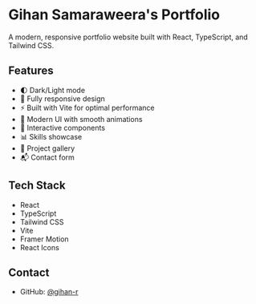 # Gihan Samaraweera's Portfolio

A modern, responsive portfolio website built with React, TypeScript, and Tailwind CSS.

## Features

- 🌓 Dark/Light mode
- 📱 Fully responsive design
- ⚡ Built with Vite for optimal performance
- 🎨 Modern UI with smooth animations
- 🎯 Interactive components
- 📊 Skills showcase
- 📂 Project gallery
- 📬 Contact form

## Tech Stack

- React
- TypeScript
- Tailwind CSS
- Vite
- Framer Motion
- React Icons

## Contact

- GitHub: [@gihan-r](https://github.com/gihan-r)

